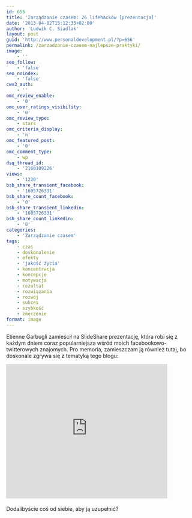 ```yaml
---
id: 656
title: 'Zarządzanie czasem: 26 lifehacków [prezentacja]'
date: '2013-04-02T15:12:35+02:00'
author: 'Ludwik C. Siadlak'
layout: post
guid: 'http://www.personaldevelopment.pl/?p=656'
permalink: /zarzadzanie-czasem-najlepsze-praktyki/
image:
    - ''
seo_follow:
    - 'false'
seo_noindex:
    - 'false'
cwv3_auth:
    - ''
omc_review_enable:
    - '0'
omc_user_ratings_visibility:
    - '0'
omc_review_type:
    - stars
omc_criteria_display:
    - 'n'
omc_featured_post:
    - '0'
omc_comment_type:
    - wp
dsq_thread_id:
    - '2160109226'
views:
    - '1220'
bsb_share_transient_facebook:
    - '1605726331'
bsb_share_count_facebook:
    - '0'
bsb_share_transient_linkedin:
    - '1605726331'
bsb_share_count_linkedin:
    - '0'
categories:
    - 'Zarządzanie czasem'
tags:
    - czas
    - doskonalenie
    - efekty
    - 'jakość życia'
    - koncentracja
    - koncepcje
    - motywacja
    - rezultat
    - rozwiązania
    - rozwój
    - sukces
    - szybkość
    - zmęczenie
format: image
---
```


Etienne Garbugli zamieścił na SlideShare prezentację, która robi się z każdym dniem coraz popularniejsza wśród moich facebookowo-twitterowych znajomych. Pro memoria, zamieszczam ją również tutaj, bo doskonale zgrywa się z tematyką tego blogu:

 <iframe allowfullscreen="" frameborder="0" height="356" loading="lazy" marginheight="0" marginwidth="0" scrolling="no" src="http://www.slideshare.net/slideshow/embed_code/17820376?rel=0" style="border:1px solid #CCC;border-width:1px 1px 0;margin-bottom:5px" width="427"> </iframe>

Dodalibyście coś od siebie, aby ją uzupełnić?